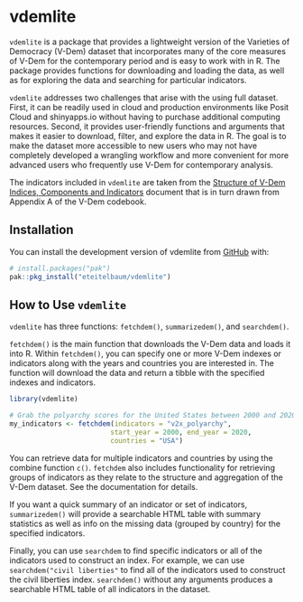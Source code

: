 
<!-- README.md is generated from README.Rmd. Please edit that file -->

# vdemlite

<!-- badges: start -->
<!-- badges: end -->

`vdemlite` is a package that provides a lightweight version of the
Varieties of Democracy (V-Dem) dataset that incorporates many of the
core measures of V-Dem for the contemporary period and is easy to work
with in R. The package provides functions for downloading and loading
the data, as well as for exploring the data and searching for particular
indicators.

`vdemlite` addresses two challenges that arise with the using full
dataset. First, it can be readily used in cloud and production
environments like Posit Cloud and shinyapps.io without having to
purchase additional computing resources. Second, it provides
user-friendly functions and arguments that makes it easier to download,
filter, and explore the data in R. The goal is to make the dataset more
accessible to new users who may not have completely developed a
wrangling workflow and more convenient for more advanced users who
frequently use V-Dem for contemporary analysis.

The indicators included in `vdemlite` are taken from the [Structure of
V-Dem Indices, Components and
Indicators](https://v-dem.net/documents/41/v-dem_structureofaggregation_v14.pdf)
document that is in turn drawn from Appendix A of the V-Dem codebook.

## Installation

You can install the development version of vdemlite from
[GitHub](https://github.com/) with:

``` r
# install.packages("pak")
pak::pkg_install("eteitelbaum/vdemlite")
```

## How to Use `vdemlite`

`vdemlite` has three functions: `fetchdem()`, `summarizedem()`, and
`searchdem()`.

`fetchdem()` is the main function that downloads the V-Dem data and
loads it into R. Within `fetchdem()`, you can specify one or more V-Dem
indexes or indicators along with the years and countries you are
interested in. The function will download the data and return a tibble
with the specified indexes and indicators.

``` r
library(vdemlite)

# Grab the polyarchy scores for the United States between 2000 and 2020
my_indicators <- fetchdem(indicators = "v2x_polyarchy",
                         start_year = 2000, end_year = 2020,
                         countries = "USA")
```

You can retrieve data for multiple indicators and countries by using the
combine function `c()`. `fetchdem` also includes functionality for
retrieving groups of indicators as they relate to the structure and
aggregation of the V-Dem dataset. See the documentation for details.

If you want a quick summary of an indicator or set of indicators,
`summarizedem()` will provide a searchable HTML table with summary
statistics as well as info on the missing data (grouped by country) for
the specified indicators.

Finally, you can use `searchdem` to find specific indicators or all of
the indicators used to construct an index. For example, we can use
`searchdem("civil liberties"` to find all of the indicators used to
construct the civil liberties index. `searchdem()` without any arguments
produces a searchable HTML table of all indicators in the dataset.
